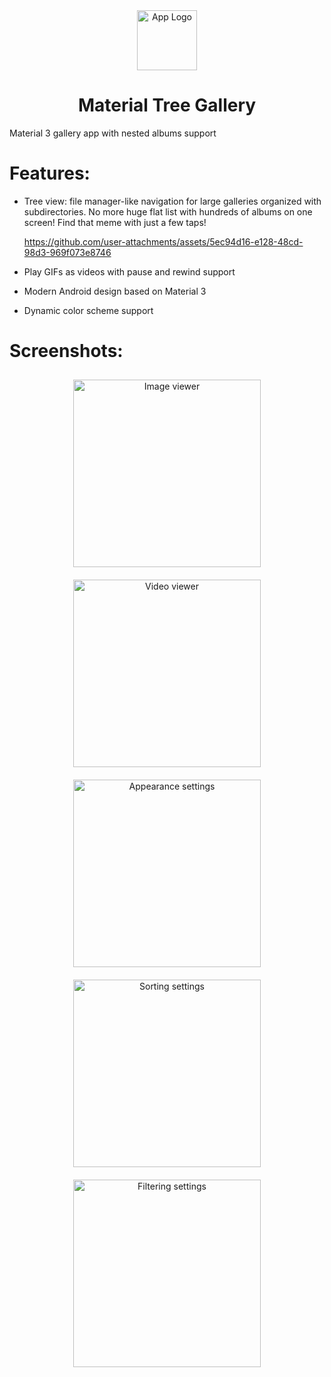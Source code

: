 <div align="center">
  <img src="./Images/logo.png" alt="App Logo" width="96"/>
  <h1>Material Tree Gallery</h1>
</div>

Material 3 gallery app with nested albums support

# Features:

- Tree view: file manager-like navigation for large galleries organized with subdirectories.
  No more huge flat list with hundreds of albums on one screen! Find that meme with just a few
  taps!

  https://github.com/user-attachments/assets/5ec94d16-e128-48cd-98d3-969f073e8746

- Play GIFs as videos with pause and rewind support
- Modern Android design based on Material 3
- Dynamic color scheme support

# Screenshots:

<div align="center">
  <img src="./Images/viewer-image.png" alt="Image viewer" style="margin: 10px;" width="300"/>
  <img src="./Images/viewer-video.png" alt="Video viewer" style="margin: 10px;" width="300"/>
  <img src="./Images/appearance-settings.png" alt="Appearance settings" style="margin: 10px;" width="300"/>
  <img src="./Images/sorting-settings.png" alt="Sorting settings" style="margin: 10px;" width="300"/>
  <img src="./Images/filtering-settings.png" alt="Filtering settings" style="margin: 10px;" width="300"/>
</div>
